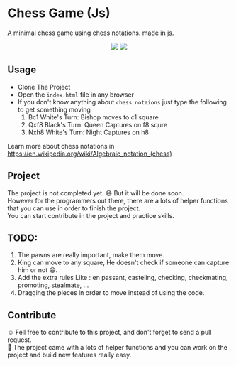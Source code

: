 # Chess Game (Js)
A minimal chess game using chess notations. made in js.
<p style="text-align : center">
    <img src="https://img.shields.io/badge/mainLanguage-JavaScript-yellow>"></img>
    <img src="https://img.shields.io/badge/JsType-VanillaJs-success>"></img>
</p>

## Usage
* Clone The Project
* Open the `index.html` file in any browser
* If you don't know anything about `chess notaions` just type the following to get something moving
    1. Bc1 <Enter> White's Turn: Bishop moves to c1 square
    2. Qxf8 <Enter> Black's Turn: Queen Captures on f8 squre
    3. Nxh8 <Enter> White's Turn: Night Captures on h8

Learn more about chess notations in https://en.wikipedia.org/wiki/Algebraic_notation_(chess)


## Project
The project is not completed yet. :smile: But it will be done soon.\
However for the programmers out there, there are a lots of helper functions that you can use in order to finish the project.\
You can start contribute in the project and practice skills.

## TODO:
1. The pawns are really important, make them move.
2. King can move to any square, He doesn't check if someone can capture him or not :smile:.
3. Add the extra rules Like : en passant, casteling, checking, checkmating, promoting, stealmate, ...
4. Dragging the pieces in order to move instead of using the code.

## Contribute
:relaxed: Fell free to contribute to this project, and don't forget to send a pull request.\
:wrench: The project came with a lots of helper functions and you can work on the project and build new features really easy.
